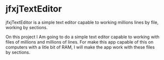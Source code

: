 # jfxjTextEditor
jfxjTextEditor is a simple text editor capable to working millions lines by file, working by sections.

On this project I Am going to do a simple text editor capable to working with files of millions and millions of lines. For make this app capable of this on computers with a litle bit of RAM, I will make the app work with these files by sections.
